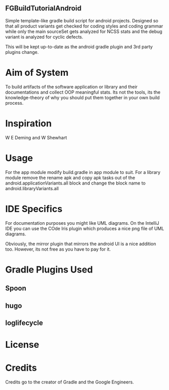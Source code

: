 FGBuildTutorialAndroid
---

Simple template-like gradle build script for android projects. Designed
so that all product variants get checked for coding styles and coding grammar
while only the main sourceSet gets analyzed for NCSS stats and the debug
variant is analyzed for cyclic defects.

This will be kept up-to-date as the android gradle plugin and 3rd party plugins
change.

# Aim of System

To build artifacts of the software application or library and their documentations
and collect OOP meaningful stats. Its not the tools, its the knowledge-theory
of why you should put them together in your own build process.

# Inspiration

W E Deming and W Shewhart

# Usage

For the app module modify build.gradle in app module to suit. For a library
module remove the rename apk and copy apk tasks out of the android.applicationVariants.all
block and change the block name to android.libraryVariants.all

# IDE Specifics

For documentation purposes you might like UML diagrams. On the IntelliJ IDE you can
use the COde Iris plugin which produces a nice png file of UML diagrams.

Obviously, the mirror plugin that mirrors the android UI is a nice addition too.
However, its not free as you have to pay for it.

# Gradle Plugins Used

## Spoon

## hugo

## loglifecycle



# License

# Credits

Credits go to the creator of Gradle and the Google Engineers.